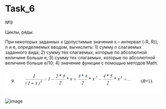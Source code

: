 # Task_6

№9

Циклы, ряды.

При некоторых заданных x (допустимые значения x – интервал (-R, R)), n и e, определяемых вводом, вычислить:
	1) сумму n слагаемых заданного вида;
	2) сумму тех слагаемых, которые по абсолютной величине больше e;
	3) сумму тех слагаемых, которые по абсолютной величине больше e/10;
	4) значение функции с помощью методов Math.

![Image alt](https://github.com/YaroslavBerezin/Task_6/blob/master/9.png)


![image](https://user-images.githubusercontent.com/81358883/137874270-c9784e2c-a81d-45cc-af7c-08487e40de70.png)
